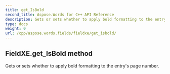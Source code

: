 ```yaml
---
title: get_IsBold
second_title: Aspose.Words for C++ API Reference
description: Gets or sets whether to apply bold formatting to the entry's page number. 
type: docs
weight: 0
url: /cpp/aspose.words.fields/fieldxe/get_isbold/
---
```

## FieldXE.get_IsBold method


Gets or sets whether to apply bold formatting to the entry's page number. 

